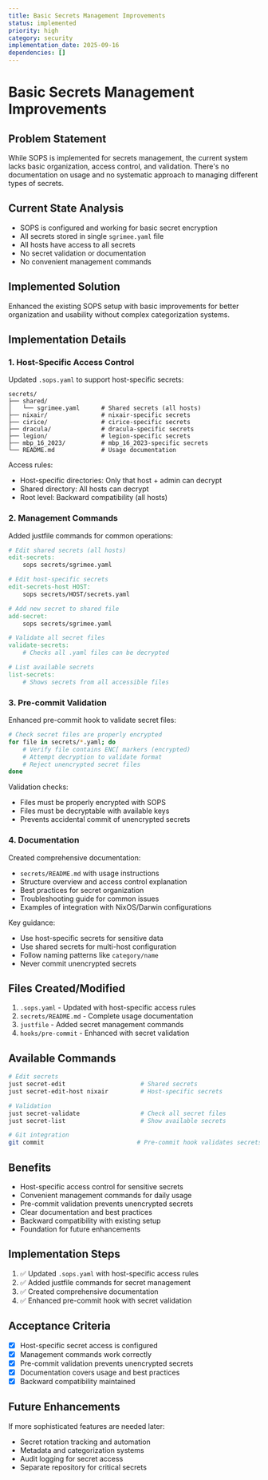 ```yaml
---
title: Basic Secrets Management Improvements  
status: implemented
priority: high
category: security
implementation_date: 2025-09-16
dependencies: []
---
```


# Basic Secrets Management Improvements

## Problem Statement

While SOPS is implemented for secrets management, the current system lacks basic organization, access control, and validation. There's no documentation on usage and no systematic approach to managing different types of secrets.

## Current State Analysis

- SOPS is configured and working for basic secret encryption
- All secrets stored in single `sgrimee.yaml` file
- All hosts have access to all secrets
- No secret validation or documentation
- No convenient management commands

## Implemented Solution

Enhanced the existing SOPS setup with basic improvements for better organization and usability without complex categorization systems.

## Implementation Details

### 1. Host-Specific Access Control

Updated `.sops.yaml` to support host-specific secrets:

```
secrets/
├── shared/
│   └── sgrimee.yaml      # Shared secrets (all hosts)
├── nixair/               # nixair-specific secrets
├── cirice/               # cirice-specific secrets
├── dracula/              # dracula-specific secrets
├── legion/               # legion-specific secrets
├── mbp_16_2023/          # mbp_16_2023-specific secrets
└── README.md             # Usage documentation
```

Access rules:
- Host-specific directories: Only that host + admin can decrypt
- Shared directory: All hosts can decrypt  
- Root level: Backward compatibility (all hosts)

### 2. Management Commands

Added justfile commands for common operations:

```makefile
# Edit shared secrets (all hosts)
edit-secrets:
    sops secrets/sgrimee.yaml

# Edit host-specific secrets  
edit-secrets-host HOST:
    sops secrets/HOST/secrets.yaml

# Add new secret to shared file
add-secret:
    sops secrets/sgrimee.yaml

# Validate all secret files
validate-secrets:
    # Checks all .yaml files can be decrypted

# List available secrets  
list-secrets:
    # Shows secrets from all accessible files
```

### 3. Pre-commit Validation

Enhanced pre-commit hook to validate secret files:

```bash
# Check secret files are properly encrypted
for file in secrets/*.yaml; do
    # Verify file contains ENC[ markers (encrypted)
    # Attempt decryption to validate format
    # Reject unencrypted secret files
done
```

Validation checks:
- Files must be properly encrypted with SOPS
- Files must be decryptable with available keys
- Prevents accidental commit of unencrypted secrets

### 4. Documentation

Created comprehensive documentation:

- `secrets/README.md` with usage instructions
- Structure overview and access control explanation  
- Best practices for secret organization
- Troubleshooting guide for common issues
- Examples of integration with NixOS/Darwin configurations

Key guidance:
- Use host-specific secrets for sensitive data
- Use shared secrets for multi-host configuration  
- Follow naming patterns like `category/name`
- Never commit unencrypted secrets



## Files Created/Modified

1. `.sops.yaml` - Updated with host-specific access rules
2. `secrets/README.md` - Complete usage documentation  
3. `justfile` - Added secret management commands
4. `hooks/pre-commit` - Enhanced with secret validation

## Available Commands

```bash
# Edit secrets
just secret-edit                     # Shared secrets
just secret-edit-host nixair         # Host-specific secrets

# Validation  
just secret-validate                 # Check all secret files
just secret-list                     # Show available secrets

# Git integration
git commit                          # Pre-commit hook validates secrets
```

## Benefits

- Host-specific access control for sensitive secrets
- Convenient management commands for daily usage
- Pre-commit validation prevents unencrypted secrets
- Clear documentation and best practices
- Backward compatibility with existing setup
- Foundation for future enhancements

## Implementation Steps

1. ✅ Updated `.sops.yaml` with host-specific access rules
2. ✅ Added justfile commands for secret management  
3. ✅ Created comprehensive documentation
4. ✅ Enhanced pre-commit hook with secret validation

## Acceptance Criteria

- [x] Host-specific secret access is configured
- [x] Management commands work correctly  
- [x] Pre-commit validation prevents unencrypted secrets
- [x] Documentation covers usage and best practices
- [x] Backward compatibility maintained

## Future Enhancements

If more sophisticated features are needed later:
- Secret rotation tracking and automation
- Metadata and categorization systems  
- Audit logging for secret access
- Separate repository for critical secrets
